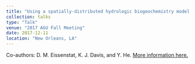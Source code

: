 ```yaml
---
title: "Using a spatially-distributed hydrologic biogeochemistry model with nitrogen transport to study the spatial variation of carbon stocks and fluxes in a Critical Zone Observatory"
collection: talks
type: "Talk"
venue: "2017 AGU Fall Meeting"
date: 2017-12-11
location: "New Orleans, LA"
---
```


Co-authors: D. M. Eissenstat, K. J. Davis, and Y. He. [More information here.](https://agu.confex.com/agu/fm17/meetingapp.cgi/Paper/281167)
